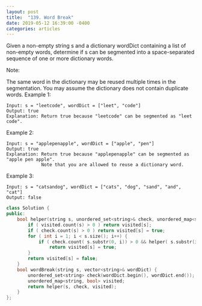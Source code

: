 ```yaml
---
layout: post
title:  "139. Word Break"
date: 2019-05-12 16:39:00 -0400
categories: articles
---
```


Given a non-empty string s and a dictionary wordDict containing a list of non-empty words, determine if s can be segmented into a space-separated sequence of one or more dictionary words.

Note:

The same word in the dictionary may be reused multiple times in the segmentation.
You may assume the dictionary does not contain duplicate words.
Example 1:
```
Input: s = "leetcode", wordDict = ["leet", "code"]
Output: true
Explanation: Return true because "leetcode" can be segmented as "leet code".
```
Example 2:
```
Input: s = "applepenapple", wordDict = ["apple", "pen"]
Output: true
Explanation: Return true because "applepenapple" can be segmented as "apple pen apple".
             Note that you are allowed to reuse a dictionary word.
```
Example 3:
```
Input: s = "catsandog", wordDict = ["cats", "dog", "sand", "and", "cat"]
Output: false
```

```c++
class Solution {
public:
    bool helper(string s, unordered_set<string>& check, unordered_map<string, bool>& visited){
        if ( visited.count(s) > 0 ) return visited[s];
        if ( check.count(s) > 0 ) return visited[s] = true;
        for ( int i = 1; i < s.size(); i++) {
            if ( check.count( s.substr(0, i)) > 0 && helper( s.substr(i), check, visited)) 
                return visited[s] = true;
        }
        return visited[s] = false;
    }
    bool wordBreak(string s, vector<string>& wordDict) {
        unordered_set<string> check(wordDict.begin(), wordDict.end());
        unordered_map<string, bool> visited;
        return helper(s, check, visited);
    }
};
```